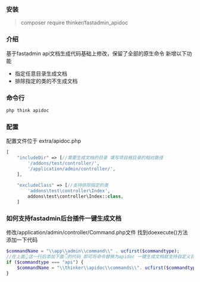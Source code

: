 ### 安装
> composer require thinker/fastadmin_apidoc

### 介绍
基于fastadmin api文档生成代码基础上修改，保留了全部的原生命令 新增以下功能
- 指定任意目录生成文档
- 排除指定的类的不生成文档

### 命令行
```bash
php think apidoc
```

### 配置
配置文件位于 extra/apidoc.php

```php
[
    "includeDir" => [//需要生成文档的目录 填写项目根目录的相对路径
        '/addons/test/controller/',
        '/application/admin/controller/',
    ],
    
    "excludeClass" => [//支持排除指定的类
        'addons\test\controller\Index',
        addons\test\controller\Index::class,
    ]
```

### 如何支持fastadmin后台插件一键生成文档
修改/application/admin/controller/Command.php文件 找到doexecute()方法 添加一下代码
```php
$commandName = "\\app\\admin\\command\\" . ucfirst($commandtype);
//在上面👆这一行后添加下面👇的代码 即可将命令替换为apidoc 一键生成文档就支持自定义目录 和 排除指定类啦 
if ($commandtype === "api") {
    $commandName = "\\thinker\\apidoc\\commands\\". ucfirst($commandtype);
}
```




